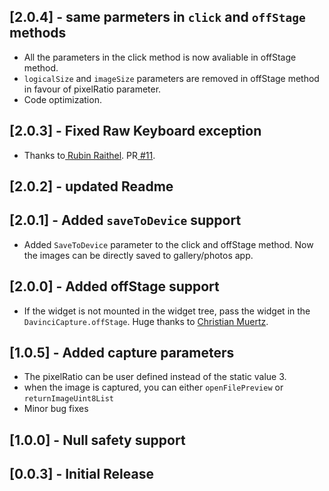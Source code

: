 ## [2.0.4] - same parmeters in `click` and `offStage` methods

 - All the parameters in the click method is now avaliable in offStage method.
 - `logicalSize` and `imageSize` parameters are removed in offStage method in favour of pixelRatio parameter.
 - Code optimization.

## [2.0.3] - Fixed Raw Keyboard exception
- Thanks to<a href="https://github.com/Coronon"> Rubin Raithel</a>. PR<a href="https://github.com/Imgkl/davinci/pull/11"> #11</a>. 
## [2.0.2] - updated Readme

## [2.0.1] - Added `saveToDevice` support

- Added `SaveToDevice` parameter to the click and offStage method. Now the images can be directly saved to gallery/photos app.

## [2.0.0] - Added offStage support

- If the widget is not mounted in the widget tree, pass the widget in the `DavinciCapture.offStage`. Huge thanks to <a href="https://github.com/christian-muertz"> Christian Muertz</a>.

## [1.0.5] - Added capture parameters

- The pixelRatio can be user defined instead of the static value 3.
- when the image is captured, you can either `openFilePreview` or `returnImageUint8List`
- Minor bug fixes

## [1.0.0] - Null safety support

## [0.0.3] - Initial Release